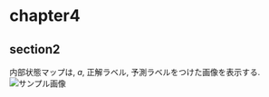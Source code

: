 # chapter4

## section2
内部状態マップは, $a$, 正解ラベル, 予測ラベルをつけた画像を表示する.  
![サンプル画像](https://drive.google.com/file/d/1C4vv482dqVkRLiQSHBhnBMVnZ_3WMYnn)
